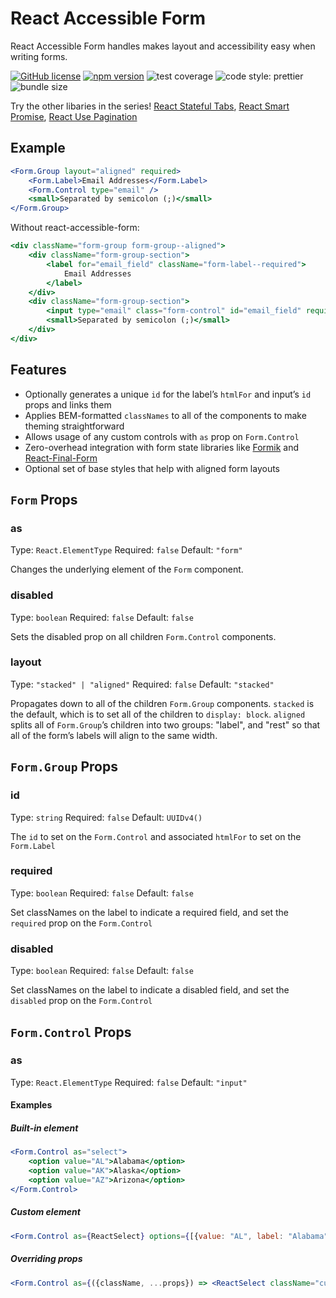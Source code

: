 # React Accessible Form

React Accessible Form handles makes layout and accessibility easy when writing forms.

[![GitHub license](https://img.shields.io/badge/license-MIT-blue.svg?style=flat-square)](https://github.com/erictooth/react-accessible-form/blob/master/LICENSE) [![npm version](https://img.shields.io/npm/v/react-accessible-form.svg?style=flat-square)](https://www.npmjs.com/package/react-accessible-form) ![test coverage](https://img.shields.io/badge/coverage-100%25-brightgreen.svg?style=flat-square) ![code style: prettier](https://img.shields.io/badge/code_style-prettier-ff69b4.svg?style=flat-square) ![bundle size](https://badgen.net/bundlephobia/minzip/react-smart-promise@latest)

Try the other libaries in the series! [React Stateful Tabs](https://github.com/erictooth/react-stateful-tabs), [React Smart Promise](https://github.com/erictooth/react-smart-promise), [React Use Pagination](https://github.com/erictooth/react-use-pagination)

## Example

```jsx
<Form.Group layout="aligned" required>
    <Form.Label>Email Addresses</Form.Label>
    <Form.Control type="email" />
    <small>Separated by semicolon (;)</small>
</Form.Group>
```

Without react-accessible-form:

```jsx
<div className="form-group form-group--aligned">
    <div className="form-group-section">
        <label for="email_field" className="form-label--required">
            Email Addresses
        </label>
    </div>
    <div className="form-group-section">
        <input type="email" class="form-control" id="email_field" required />
        <small>Separated by semicolon (;)</small>
    </div>
</div>
```

## Features

-   Optionally generates a unique `id` for the label’s `htmlFor` and input’s `id` props and links them
-   Applies BEM-formatted `classNames` to all of the components to make theming straightforward
-   Allows usage of any custom controls with `as` prop on `Form.Control`
-   Zero-overhead integration with form state libraries like [Formik](https://github.com/jaredpalmer/formik) and [React-Final-Form](https://github.com/final-form/react-final-form)
-   Optional set of base styles that help with aligned form layouts

## `Form` Props

### as
Type: `React.ElementType`
Required: `false`
Default: `"form"`

Changes the underlying element of the `Form` component.

### disabled
Type: `boolean`
Required: `false`
Default: `false`

Sets the disabled prop on all children `Form.Control` components.

### layout
Type: `"stacked" | "aligned"`
Required: `false`
Default: `"stacked"`

Propagates down to all of the children `Form.Group` components. `stacked` is the default, which is to set all of the children to `display: block`. `aligned` splits all of `Form.Group`’s children into two groups: "label", and "rest" so that all of the form’s labels will align to the same width.

## `Form.Group` Props

### id
Type: `string`
Required: `false`
Default: `UUIDv4()`

The `id` to set on the `Form.Control` and associated `htmlFor` to set on the `Form.Label`

### required
Type: `boolean`
Required: `false`
Default: `false`

Set classNames on the label to indicate a required field, and set the `required` prop on the `Form.Control`

### disabled
Type: `boolean`
Required: `false`
Default: `false`

Set classNames on the label to indicate a disabled field, and set the `disabled` prop on the `Form.Control`

## `Form.Control` Props

### as
Type: `React.ElementType`
Required: `false`
Default: `"input"`

#### Examples

##### Built-in element

```jsx
<Form.Control as="select">
    <option value="AL">Alabama</option>
    <option value="AK">Alaska</option>
    <option value="AZ">Arizona</option>
</Form.Control>
```

##### Custom element

```jsx
<Form.Control as={ReactSelect} options={[{value: "AL", label: "Alabama"}]} />
```

##### Overriding props

```jsx
<Form.Control as={({className, ...props}) => <ReactSelect className="custom" {...props} />} />
```
